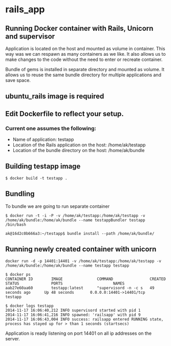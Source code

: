 rails_app
=========

Running Docker container with Rails, Unicorn and supervisor
-----------------------------------------------------------

Application is located on the host and mounted as volume in container.
This way was we can respawn as many containers as we like.
It also allows us to make changes to the code without the need to enter or recreate
container.

Bundle of gems is installed in separate directory and mounted as volume.
It allows us to reuse the same bundle directory for multiple applications and save space.

ubuntu_rails image is required
------------------------------

Edit Dockerfile to reflect your setup.
-------------------------------------

### Current one assumes the following:

* Name of application: testapp
* Location of the Rails application on the host: /home/ak/testapp
* Location of the bundle directory on the host: /home/ak/bundle


Building testapp image
----------------------

`$ docker build -t testapp .`

Bundling
--------

To bundle we are going to run separate container

```
$ docker run -t -i -P -v /home/ak/testapp:/home/ak/testapp -v /home/ak/bundle:/home/ak/bundle --name testappBundler testapp /bin/bash
```

```
ak@16d2c0b666a3:~/testapp$ bundle install --path /home/ak/bundle/
```

Running newly created container with unicorn
--------------------------------------------

```
docker run -d -p 14401:14401 -v /home/ak/testapp:/home/ak/testapp -v /home/ak/bundle:/home/ak/bundle --name testapp testapp
```

```
$ docker ps
CONTAINER ID        IMAGE               COMMAND                CREATED             STATUS              PORTS                      NAMES
aab27e60aa60        testapp:latest      "supervisord -n -c s   49 seconds ago      Up 48 seconds       0.0.0.0:14401->14401/tcp   testapp
```

```
$ docker logs testapp
2014-11-17 16:06:40,212 INFO supervisord started with pid 1
2014-11-17 16:06:41,216 INFO spawned: 'railsapp' with pid 9
2014-11-17 16:06:43,004 INFO success: railsapp entered RUNNING state, process has stayed up for > than 1 seconds (startsecs)
```

Application is ready listening on port 14401 on all ip addresses on the server.
